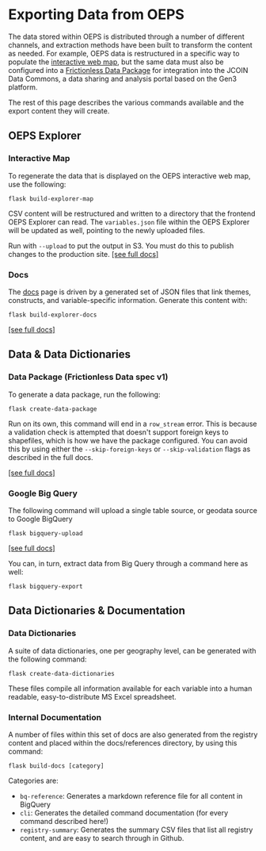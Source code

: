 # Exporting Data from OEPS

The data stored within OEPS is distributed through a number of different channels, and extraction methods have been built to transform the content as needed. For example, OEPS data is restructured in a specific way to populate the [interactive web map](https://oeps.healthyregions.org/map), but the same data must also be configured into a [Frictionless Data Package](https://https://specs.frictionlessdata.io) for integration into the JCOIN Data Commons, a data sharing and analysis portal based on the Gen3 platform.

The rest of this page describes the various commands available and the export content they will create.

## OEPS Explorer

### Interactive Map

To regenerate the data that is displayed on the OEPS interactive web map, use the following:

```
flask build-explorer-map
```


CSV content will be restructured and written to a directory that the frontend OEPS Explorer can read. The `variables.json` file within the OEPS Explorer will be updated as well, pointing to the newly uploaded files.

Run with `--upload` to put the output in S3. You must do this to publish changes to the production site.
[[see full docs]](./reference/commands/build-explorer-map.md)

### Docs

The [docs](https://oeps.healthyregions.org/docs) page is driven by a generated set of JSON files that link themes, constructs, and variable-specific information. Generate this content with:

```
flask build-explorer-docs
```

[[see full docs]](./reference/commands/build-explorer-docs.md)

## Data & Data Dictionaries

### Data Package (Frictionless Data spec v1)

To generate a data package, run the following:

```
flask create-data-package
```

Run on its own, this command will end in a `row_stream` error. This is because a validation check is attempted that doesn't support foreign keys to shapefiles, which is how we have the package configured. You can avoid this by using either the `--skip-foreign-keys` or `--skip-validation` flags as described in the full docs.

[[see full docs]](./reference/commands/create-data-package.md)

### Google Big Query

The following command will upload a single table source, or geodata source to Google BigQuery

```
flask bigquery-upload
```

[[see full docs]](./reference/commands/bigquery-upload.md)

You can, in turn, extract data from Big Query through a command here as well:

```
flask bigquery-export
```

## Data Dictionaries & Documentation

### Data Dictionaries

A suite of data dictionaries, one per geography level, can be generated with the following command:

```
flask create-data-dictionaries
```

These files compile all information available for each variable into a human readable, easy-to-distribute MS Excel spreadsheet.

### Internal Documentation

A number of files within this set of docs are also generated from the registry content and placed within the docs/references directory, by using this command:

```
flask build-docs [category]
```

Categories are:

- `bq-reference`: Generates a markdown reference file for all content in BigQuery
- `cli`: Generates the detailed command documentation (for every command described here!)
- `registry-summary`: Generates the summary CSV files that list all registry content, and are easy to search through in Github.
